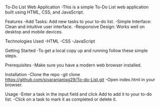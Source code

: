 To-Do List Web Application
-This is a simple To-Do List web application built using HTML, CSS, and JavaScript.

Features
-Add Tasks: Add new tasks to your to-do list.
-Simple Interface: Clean and intuitive user interface.
-Responsive Design: Works well on desktop and mobile devices.

Technologies Used
-HTML
-CSS
-JavaScript

Getting Started
-To get a local copy up and running follow these simple steps.

Prerequisites
-Make sure you have a modern web browser installed.

Installation
-Clone the repo
-git clone https://github.com/sivaranjanisg29/To-do-List.git
-Open index.html in your browser.

Usage
-Enter a task in the input field and click Add to add it to your to-do list.
-Click on a task to mark it as completed or delete it.
